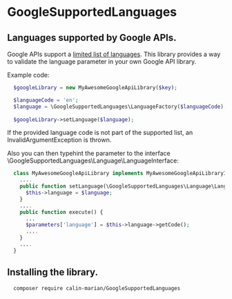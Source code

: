 # GoogleSupportedLanguages

## Languages supported by Google APIs.

Google APIs support a [limited list of languages](https://developers.google.com/maps/faq#languagesupport). This library provides a way to validate the language parameter in your own Google API library.

Example code:
```php
  $googleLibrary = new MyAwesomeGoogleApiLibrary($key);

  $languageCode = 'en';
  $language = \GoogleSupportedLanguages\LanguageFactory($languageCode);
  
  $googleLibrary->setLanguage($language);
```

If the provided language code is not part of the supported list, an InvalidArgumentException is thrown.

Also you can then typehint the parameter to the interface \GoogleSupportedLanguages\Language\LanguageInterface:
```php
  class MyAwesomeGoogleApiLibrary implements MyAwesomeGoogleApiLibraryInterface;
    ....
    public function setLanguage(\GoogleSupportedLanguages\Language\LanguageInterface $language){
      $this->language = $language;
    }
    ....
    public function execute() {
      ...
      $parameters['language'] = $this->language->getCode();
      ....
    }
    ....
  }
```

## Installing the library.
```shell
  composer require calin-marian/GoogleSupportedLanguages
```

